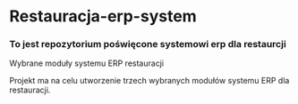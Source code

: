 # Restauracja-erp-system

### To jest repozytorium poświęcone systemowi erp dla restaurcji

Wybrane moduły systemu ERP restauracji

Projekt ma na celu utworzenie trzech wybranych modułów systemu ERP dla restauracji.